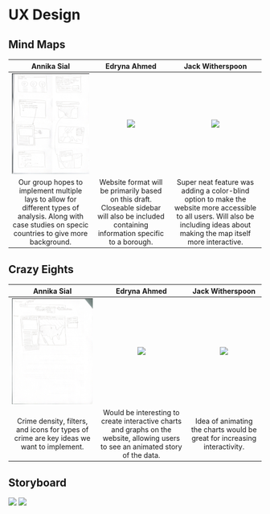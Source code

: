 # UX Design

## Mind Maps
| Annika Sial | Edryna Ahmed | Jack Witherspoon | 
|:---:|:---:|:---:|
| ![](annika2.png) | ![](cynthiamindmap.png) | ![](danielmindmap.png) | 
| Our group hopes to implement multiple lays to allow for different types of analysis. Along with case studies on specic countries to give more background. | Website format will be primarily based on this draft. Closeable sidebar will also be included containing information specific to a borough. | Super neat feature was adding a color-blind option to make the website more accessible to all users. Will also be including ideas about making the map itself more interactive. | Important that we include narrative on our website; while it won't be included on the same page as the map, we will be adding additional subpages to the site that will highlight these details. | 

## Crazy Eights

| Annika Sial | Edryna Ahmed | Jack Witherspoon |
|:---:|:---:|:---:|
| ![](annika1.png) | ![](cynthiaeights.png) | ![](danieleights.png) |
| Crime density, filters, and icons for types of crime are key ideas we want to implement. | Would be interesting to create interactive charts and graphs on the website, allowing users to see an animated story of the data. | Idea of animating the charts would be great for increasing interactivity. | Would be cool to have a little help icon on the bottom that explains to users what our website does and how to navigate it. | 

## Storyboard

![](storyboard2.jpg)
![](storyboard1.jpg)
